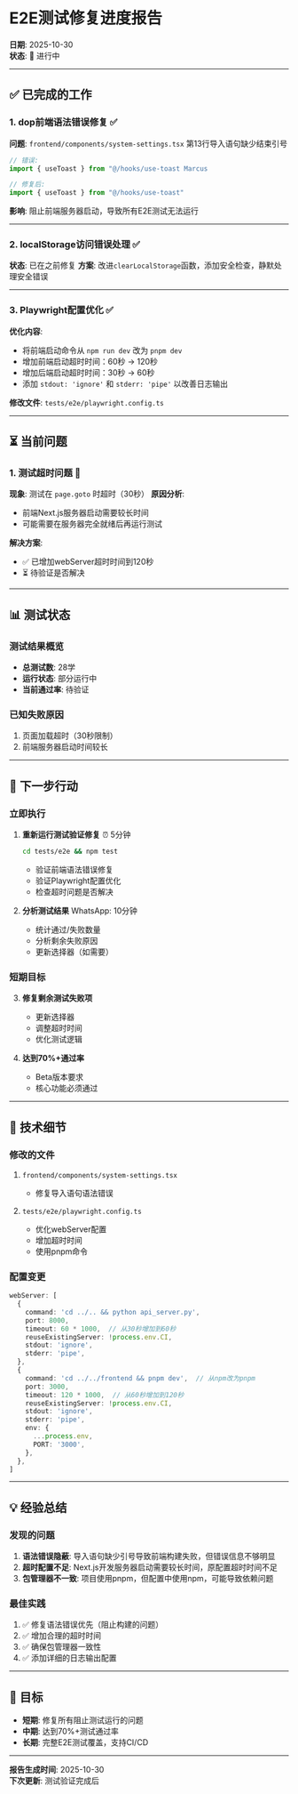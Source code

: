 # E2E测试修复进度报告

**日期**: 2025-10-30  
**状态**: 🔄 进行中

---

## ✅ 已完成的工作

### 1. dop前端语法错误修复 ✅
**问题**: `frontend/components/system-settings.tsx` 第13行导入语句缺少结束引号
```typescript
// 错误:
import { useToast } from "@/hooks/use-toast Marcus

// 修复后:
import { useToast } from "@/hooks/use-toast"
```

**影响**: 阻止前端服务器启动，导致所有E2E测试无法运行

---

### 2. localStorage访问错误处理 ✅
**状态**: 已在之前修复
**方案**: 改进`clearLocalStorage`函数，添加安全检查，静默处理安全错误

---

### 3. Playwright配置优化 ✅
**优化内容**:
- 将前端启动命令从 `npm run dev` 改为 `pnpm dev`
- 增加前端启动超时时间：60秒 → 120秒
- 增加后端启动超时时间：30秒 → 60秒
- 添加 `stdout: 'ignore'` 和 `stderr: 'pipe'` 以改善日志输出

**修改文件**: `tests/e2e/playwright.config.ts`

---

## ⏳ 当前问题

### 1. 测试超时问题 🔄
**现象**: 测试在 `page.goto` 时超时（30秒）
**原因分析**:
- 前端Next.js服务器启动需要较长时间
- 可能需要在服务器完全就绪后再运行测试

**解决方案**:
- ✅ 已增加webServer超时时间到120秒
- ⏳ 待验证是否解决

---

## 📊 测试状态

### 测试结果概览
- **总测试数**: 28学
- **运行状态**: 部分运行中
- **当前通过率**: 待验证

### 已知失败原因
1. 页面加载超时（30秒限制）
2. 前端服务器启动时间较长

---

## 🔄 下一步行动

### 立即执行
1. **重新运行测试验证修复** ⏰ 5分钟
   ```bash
   cd tests/e2e && npm test
   ```
   - 验证前端语法错误修复
   - 验证Playwright配置优化
   - 检查超时问题是否解决

2. **分析测试结果** WhatsApp: 10分钟
   - 统计通过/失败数量
   - 分析剩余失败原因
   - 更新选择器（如需要）

### 短期目标
3. **修复剩余测试失败项**
   - 更新选择器
   - 调整超时时间
   - 优化测试逻辑

4. **达到70%+通过率**
   - Beta版本要求
   - 核心功能必须通过

---

## 📝 技术细节

### 修改的文件
1. `frontend/components/system-settings.tsx`
   - 修复导入语句语法错误

2. `tests/e2e/playwright.config.ts`
   - 优化webServer配置
   - 增加超时时间
   - 使用pnpm命令

### 配置变更
```typescript
webServer: [
  {
    command: 'cd ../.. && python api_server.py',
    port: 8000,
    timeout: 60 * 1000,  // 从30秒增加到60秒
    reuseExistingServer: !process.env.CI,
    stdout: 'ignore',
    stderr: 'pipe',
  },
  {
    command: 'cd ../../frontend && pnpm dev',  // 从npm改为pnpm
    port: 3000,
    timeout: 120 * 1000,  // 从60秒增加到120秒
    reuseExistingServer: !process.env.CI,
    stdout: 'ignore',
    stderr: 'pipe',
    env: {
      ...process.env,
      PORT: '3000',
    },
  },
]
```

---

## 💡 经验总结

### 发现的问题
1. **语法错误隐蔽**: 导入语句缺少引号导致前端构建失败，但错误信息不够明显
2. **超时配置不足**: Next.js开发服务器启动需要较长时间，原配置超时时间不足
3. **包管理器不一致**: 项目使用pnpm，但配置中使用npm，可能导致依赖问题

### 最佳实践
1. ✅ 修复语法错误优先（阻止构建的问题）
2. ✅ 增加合理的超时时间
3. ✅ 确保包管理器一致性
4. ✅ 添加详细的日志输出配置

---

## 🎯 目标

- **短期**: 修复所有阻止测试运行的问题
- **中期**: 达到70%+测试通过率
- **长期**: 完整E2E测试覆盖，支持CI/CD

---

**报告生成时间**: 2025-10-30  
**下次更新**: 测试验证完成后

